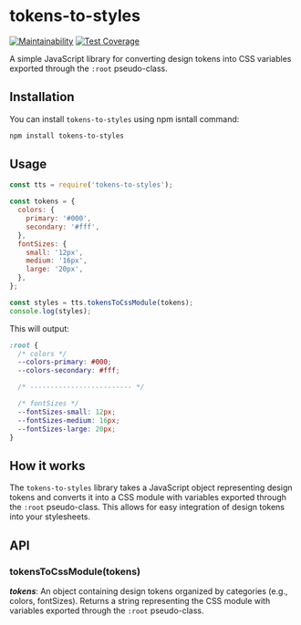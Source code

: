 # tokens-to-styles

[![Maintainability](https://api.codeclimate.com/v1/badges/063bc4e8997202b230d3/maintainability)](https://codeclimate.com/github/thiagog3/tokens-to-styles/maintainability)
[![Test Coverage](https://api.codeclimate.com/v1/badges/063bc4e8997202b230d3/test_coverage)](https://codeclimate.com/github/thiagog3/tokens-to-styles/test_coverage)

A simple JavaScript library for converting design tokens into CSS variables exported through the `:root` pseudo-class.

## Installation

You can install `tokens-to-styles` using npm isntall command:

```bash
npm install tokens-to-styles
```

## Usage

```javascript
const tts = require('tokens-to-styles');

const tokens = {
  colors: {
    primary: '#000',
    secondary: '#fff',
  },
  fontSizes: {
    small: '12px',
    medium: '16px',
    large: '20px',
  },
};

const styles = tts.tokensToCssModule(tokens);
console.log(styles);
```

This will output:

```css
:root {
  /* colors */
  --colors-primary: #000;
  --colors-secondary: #fff;

  /* ------------------------- */

  /* fontSizes */
  --fontSizes-small: 12px;
  --fontSizes-medium: 16px;
  --fontSizes-large: 20px;
}
```

## How it works

The `tokens-to-styles` library takes a JavaScript object representing design tokens and converts it into a CSS module with variables exported through the `:root` pseudo-class. This allows for easy integration of design tokens into your stylesheets.

## API

### tokensToCssModule(tokens)

 ***tokens***: An object containing design tokens organized by categories (e.g., colors, fontSizes).
Returns a string representing the CSS module with variables exported through the `:root` pseudo-class.
